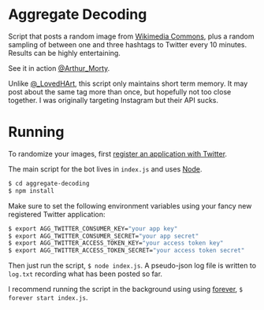 # Aggregate Decoding
Script that posts a random image from [Wikimedia Commons][commons], plus a random sampling of between one and three hashtags to Twitter every 10 minutes. Results can be highly entertaining.

See it in action [@Arthur_Morty][Arthur_Morty].

Unlike [@_LovedHArt][_LovedHArt], this script only maintains short term memory. It may post about the same tag more than once, but hopefully not too close together. I was originally targeting Instagram but their API sucks.

# Running
To randomize your images, first [register an application with Twitter](http://dev.twitter.com).

The main script for the bot lives in `index.js` and uses [Node][node].

```bash
$ cd aggregate-decoding
$ npm install
```

Make sure to set the following environment variables using your fancy new registered Twitter application:

```bash
$ export AGG_TWITTER_CONSUMER_KEY="your app key"
$ export AGG_TWITTER_CONSUMER_SECRET="your app secret"
$ export AGG_TWITTER_ACCESS_TOKEN_KEY="your access token key"
$ export AGG_TWITTER_ACCESS_TOKEN_SECRET="your access token secret"
```

Then just run the script, `$ node index.js`. A pseudo-json log file is written to `log.txt` recording what has been posted so far.

I recommend running the script in the background using using [forever][forever], `$ forever start index.js`.

[forever]: https://github.com/foreverjs/forever
[node]: https://nodejs.org/
[Arthur_Morty]: https://twitter.com/Arthur_Morty
[commons]: https://commons.wikimedia.org/wiki/Main_Page
[_LovedHArt]: https://github.com/mattbierner/i-u2764-everything

